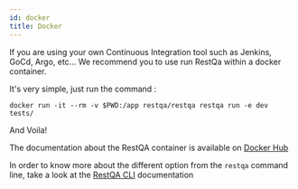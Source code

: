 ```yaml
---
id: docker
title: Docker
---
```


If you are using your own Continuous Integration tool such as Jenkins, GoCd, Argo, etc...  We recommend you to use run RestQa within a docker container.

It's very simple, just run the command :

```
docker run -it --rm -v $PWD:/app restqa/restqa restqa run -e dev tests/
```

And Voila!

The documentation about the RestQA container is available on [Docker Hub](https://hub.docker.com/repository/docker/restqa/restqa)

In order to know more about the different option from the `restqa` command line,  take a look at the [RestQA CLI](/api/cli) documentation

